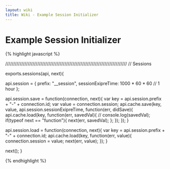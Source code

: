 ```yaml
---
layout: wiki
title: Wiki - Example Session Initializer
---
```


# Example Session Initializer

{% highlight javascript %}

////////////////////////////////////////////////////////////////////////////
// Sessions

exports.sessions(api, next){

  api.session = {
    prefix: "__session",
    sessionExipreTime: 1000 * 60 * 60 // 1 hour
  };

  api.session.save = function(connection, next){
    var key = api.session.prefix + "-" + connection.id;
    var value = connection.session;
    api.cache.save(key, value, api.session.sessionExipreTime, function(err, didSave){
      api.cache.load(key, function(err, savedVal){
        // console.log(savedVal);
        if(typeof next == "function"){ next(err, savedVal); };
      });
    });
  }

  api.session.load = function(connection, next){
    var key = api.session.prefix + "-" + connection.id;
    api.cache.load(key, function(err, value){
      connection.session = value;
      next(err, value);
    });
  }

  next();
}

{% endhighlight %}

